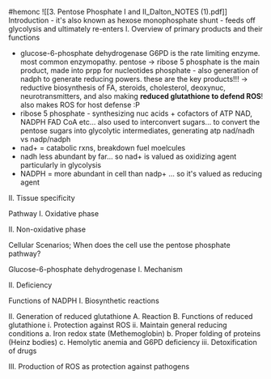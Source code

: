 #hemonc 
![[3. Pentose Phosphate I and II_Dalton_NOTES (1).pdf]]
Introduction - it's also known as hexose monophosphate shunt - feeds off glycolysis and ultimately re-enters 
I. Overview of primary products and their functions
- glucose-6-phosphate dehydrogenase G6PD is the rate limiting enzyme. most common enzymopathy. 
pentose -> ribose 5 phosphate is the main product, made into prpp for nucleotides
phosphate - also generation of nadph to generate reducing powers. these are the key products!!! -> 
	reductive biosynthesis of FA, steroids, cholesterol, deoxynuc, neurotransmitters, and also making **reduced glutathione to defend ROS**! also makes ROS for host defense :P
- ribose 5 phosphate - synthesizing nuc acids + cofactors of ATP NAD, NADPH FAD CoA etc... also used to interconvert sugars... to convert the pentose sugars into glycolytic intermediates, generating atp
nad/nadh vs nadp/nadph
- nad+ = catabolic rxns, breakdown fuel moelcules
- nadh less abundant by far... so nad+ is valued as oxidizing agent particularly in glycolysis 
- NADPH = more abundant in cell than nadp+ ... so it's valued as reducing agent 


II. Tissue specificity 

Pathway 
I. Oxidative phase 

II. Non-oxidative phase 

Cellular Scenarios; When does the cell use the pentose phosphate pathway? 

Glucose-6-phosphate dehydrogenase 
I. Mechanism 

II. Deficiency 

Functions of NADPH 
I. Biosynthetic reactions 

II. Generation of reduced glutathione 
A. Reaction 
B. Functions of reduced glutathione 
	i. Protection against ROS 
	ii. Maintain general reducing conditions 
		a. Iron redox state (Methemoglobin) 
		b. Proper folding of proteins (Heinz bodies) 
		c. Hemolytic anemia and G6PD deficiency
	iii. Detoxification of drugs 

III. Production of ROS as protection against pathogens